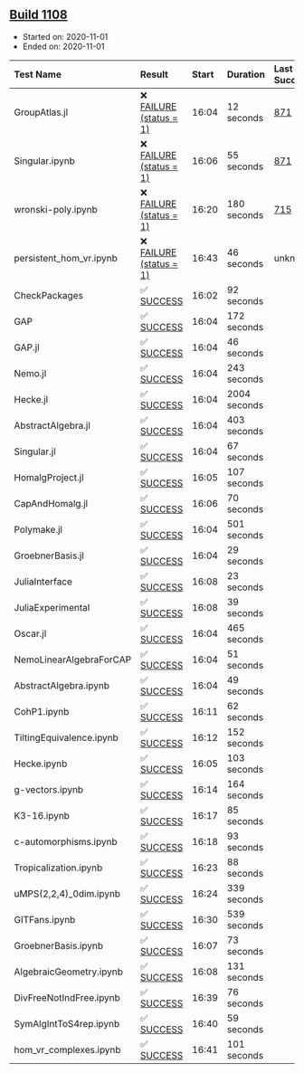 ## [Build 1108](https://oscarci.mathematik.uni-kl.de/job/oscar-stable/1108/)

* Started on: 2020-11-01
* Ended on: 2020-11-01

| Test Name    | Result | Start | Duration | Last Success | First Failure |
|:-------------|:-------|:------|:---------|:-------------|:--------------|
| GroupAtlas.jl | ❌ [FAILURE (status = 1)](https://oscarci.mathematik.uni-kl.de/job/oscar-stable/1108/artifact/logs/build-1108/GroupAtlas.jl.log) | 16:04 | 12 seconds | [871](https://oscarci.mathematik.uni-kl.de/job/oscar-stable/871/) | [872](https://oscarci.mathematik.uni-kl.de/job/oscar-stable/872/) |
| Singular.ipynb | ❌ [FAILURE (status = 1)](https://oscarci.mathematik.uni-kl.de/job/oscar-stable/1108/artifact/logs/build-1108/Singular.ipynb.log) | 16:06 | 55 seconds | [871](https://oscarci.mathematik.uni-kl.de/job/oscar-stable/871/) | [872](https://oscarci.mathematik.uni-kl.de/job/oscar-stable/872/) |
| wronski-poly.ipynb | ❌ [FAILURE (status = 1)](https://oscarci.mathematik.uni-kl.de/job/oscar-stable/1108/artifact/logs/build-1108/wronski-poly.ipynb.log) | 16:20 | 180 seconds | [715](https://oscarci.mathematik.uni-kl.de/job/oscar-stable/715/) | [716](https://oscarci.mathematik.uni-kl.de/job/oscar-stable/716/) |
| persistent_hom_vr.ipynb | ❌ [FAILURE (status = 1)](https://oscarci.mathematik.uni-kl.de/job/oscar-stable/1108/artifact/logs/build-1108/persistent_hom_vr.ipynb.log) | 16:43 | 46 seconds | unknown | unknown |
| CheckPackages | ✅ [SUCCESS](https://oscarci.mathematik.uni-kl.de/job/oscar-stable/1108/artifact/logs/build-1108/CheckPackages.log) | 16:02 | 92 seconds |  |  |
| GAP | ✅ [SUCCESS](https://oscarci.mathematik.uni-kl.de/job/oscar-stable/1108/artifact/logs/build-1108/GAP.log) | 16:04 | 172 seconds |  |  |
| GAP.jl | ✅ [SUCCESS](https://oscarci.mathematik.uni-kl.de/job/oscar-stable/1108/artifact/logs/build-1108/GAP.jl.log) | 16:04 | 46 seconds |  |  |
| Nemo.jl | ✅ [SUCCESS](https://oscarci.mathematik.uni-kl.de/job/oscar-stable/1108/artifact/logs/build-1108/Nemo.jl.log) | 16:04 | 243 seconds |  |  |
| Hecke.jl | ✅ [SUCCESS](https://oscarci.mathematik.uni-kl.de/job/oscar-stable/1108/artifact/logs/build-1108/Hecke.jl.log) | 16:04 | 2004 seconds |  |  |
| AbstractAlgebra.jl | ✅ [SUCCESS](https://oscarci.mathematik.uni-kl.de/job/oscar-stable/1108/artifact/logs/build-1108/AbstractAlgebra.jl.log) | 16:04 | 403 seconds |  |  |
| Singular.jl | ✅ [SUCCESS](https://oscarci.mathematik.uni-kl.de/job/oscar-stable/1108/artifact/logs/build-1108/Singular.jl.log) | 16:04 | 67 seconds |  |  |
| HomalgProject.jl | ✅ [SUCCESS](https://oscarci.mathematik.uni-kl.de/job/oscar-stable/1108/artifact/logs/build-1108/HomalgProject.jl.log) | 16:05 | 107 seconds |  |  |
| CapAndHomalg.jl | ✅ [SUCCESS](https://oscarci.mathematik.uni-kl.de/job/oscar-stable/1108/artifact/logs/build-1108/CapAndHomalg.jl.log) | 16:06 | 70 seconds |  |  |
| Polymake.jl | ✅ [SUCCESS](https://oscarci.mathematik.uni-kl.de/job/oscar-stable/1108/artifact/logs/build-1108/Polymake.jl.log) | 16:04 | 501 seconds |  |  |
| GroebnerBasis.jl | ✅ [SUCCESS](https://oscarci.mathematik.uni-kl.de/job/oscar-stable/1108/artifact/logs/build-1108/GroebnerBasis.jl.log) | 16:04 | 29 seconds |  |  |
| JuliaInterface | ✅ [SUCCESS](https://oscarci.mathematik.uni-kl.de/job/oscar-stable/1108/artifact/logs/build-1108/JuliaInterface.log) | 16:08 | 23 seconds |  |  |
| JuliaExperimental | ✅ [SUCCESS](https://oscarci.mathematik.uni-kl.de/job/oscar-stable/1108/artifact/logs/build-1108/JuliaExperimental.log) | 16:08 | 39 seconds |  |  |
| Oscar.jl | ✅ [SUCCESS](https://oscarci.mathematik.uni-kl.de/job/oscar-stable/1108/artifact/logs/build-1108/Oscar.jl.log) | 16:04 | 465 seconds |  |  |
| NemoLinearAlgebraForCAP | ✅ [SUCCESS](https://oscarci.mathematik.uni-kl.de/job/oscar-stable/1108/artifact/logs/build-1108/NemoLinearAlgebraForCAP.log) | 16:04 | 51 seconds |  |  |
| AbstractAlgebra.ipynb | ✅ [SUCCESS](https://oscarci.mathematik.uni-kl.de/job/oscar-stable/1108/artifact/logs/build-1108/AbstractAlgebra.ipynb.log) | 16:04 | 49 seconds |  |  |
| CohP1.ipynb | ✅ [SUCCESS](https://oscarci.mathematik.uni-kl.de/job/oscar-stable/1108/artifact/logs/build-1108/CohP1.ipynb.log) | 16:11 | 62 seconds |  |  |
| TiltingEquivalence.ipynb | ✅ [SUCCESS](https://oscarci.mathematik.uni-kl.de/job/oscar-stable/1108/artifact/logs/build-1108/TiltingEquivalence.ipynb.log) | 16:12 | 152 seconds |  |  |
| Hecke.ipynb | ✅ [SUCCESS](https://oscarci.mathematik.uni-kl.de/job/oscar-stable/1108/artifact/logs/build-1108/Hecke.ipynb.log) | 16:05 | 103 seconds |  |  |
| g-vectors.ipynb | ✅ [SUCCESS](https://oscarci.mathematik.uni-kl.de/job/oscar-stable/1108/artifact/logs/build-1108/g-vectors.ipynb.log) | 16:14 | 164 seconds |  |  |
| K3-16.ipynb | ✅ [SUCCESS](https://oscarci.mathematik.uni-kl.de/job/oscar-stable/1108/artifact/logs/build-1108/K3-16.ipynb.log) | 16:17 | 85 seconds |  |  |
| c-automorphisms.ipynb | ✅ [SUCCESS](https://oscarci.mathematik.uni-kl.de/job/oscar-stable/1108/artifact/logs/build-1108/c-automorphisms.ipynb.log) | 16:18 | 93 seconds |  |  |
| Tropicalization.ipynb | ✅ [SUCCESS](https://oscarci.mathematik.uni-kl.de/job/oscar-stable/1108/artifact/logs/build-1108/Tropicalization.ipynb.log) | 16:23 | 88 seconds |  |  |
| uMPS(2,2,4)_0dim.ipynb | ✅ [SUCCESS](https://oscarci.mathematik.uni-kl.de/job/oscar-stable/1108/artifact/logs/build-1108/uMPS-2-2-4-_0dim.ipynb.log) | 16:24 | 339 seconds |  |  |
| GITFans.ipynb | ✅ [SUCCESS](https://oscarci.mathematik.uni-kl.de/job/oscar-stable/1108/artifact/logs/build-1108/GITFans.ipynb.log) | 16:30 | 539 seconds |  |  |
| GroebnerBasis.ipynb | ✅ [SUCCESS](https://oscarci.mathematik.uni-kl.de/job/oscar-stable/1108/artifact/logs/build-1108/GroebnerBasis.ipynb.log) | 16:07 | 73 seconds |  |  |
| AlgebraicGeometry.ipynb | ✅ [SUCCESS](https://oscarci.mathematik.uni-kl.de/job/oscar-stable/1108/artifact/logs/build-1108/AlgebraicGeometry.ipynb.log) | 16:08 | 131 seconds |  |  |
| DivFreeNotIndFree.ipynb | ✅ [SUCCESS](https://oscarci.mathematik.uni-kl.de/job/oscar-stable/1108/artifact/logs/build-1108/DivFreeNotIndFree.ipynb.log) | 16:39 | 76 seconds |  |  |
| SymAlgIntToS4rep.ipynb | ✅ [SUCCESS](https://oscarci.mathematik.uni-kl.de/job/oscar-stable/1108/artifact/logs/build-1108/SymAlgIntToS4rep.ipynb.log) | 16:40 | 59 seconds |  |  |
| hom_vr_complexes.ipynb | ✅ [SUCCESS](https://oscarci.mathematik.uni-kl.de/job/oscar-stable/1108/artifact/logs/build-1108/hom_vr_complexes.ipynb.log) | 16:41 | 101 seconds |  |  |
